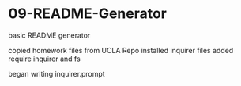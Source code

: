 # 09-README-Generator
basic README generator

copied homework files from UCLA Repo
installed inquirer files
added require inquirer and fs

began writing inquirer.prompt
